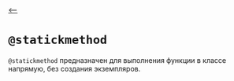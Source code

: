 [⟵](../README.md)
# `@statickmethod`
`@statickmethod` предназначен для выполнения функции в классе напрямую, без создания экземпляров.